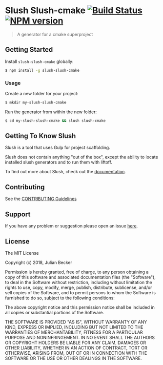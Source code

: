 # Slush Slush-cmake [![Build Status](https://secure.travis-ci.org/julian-becker/slush-slush-cmake.png?branch=master)](https://travis-ci.org/julian-becker/slush-slush-cmake) [![NPM version](https://badge-me.herokuapp.com/api/npm/slush-slush-cmake.png)](http://badges.enytc.com/for/npm/slush-slush-cmake)

> A generator for a cmake superproject


## Getting Started

Install `slush-slush-cmake` globally:

```bash
$ npm install -g slush-slush-cmake
```

### Usage

Create a new folder for your project:

```bash
$ mkdir my-slush-slush-cmake
```

Run the generator from within the new folder:

```bash
$ cd my-slush-slush-cmake && slush slush-cmake
```

## Getting To Know Slush

Slush is a tool that uses Gulp for project scaffolding.

Slush does not contain anything "out of the box", except the ability to locate installed slush generators and to run them with liftoff.

To find out more about Slush, check out the [documentation](https://github.com/slushjs/slush).

## Contributing

See the [CONTRIBUTING Guidelines](https://github.com/julian-becker/slush-slush-cmake/blob/master/CONTRIBUTING.md)

## Support
If you have any problem or suggestion please open an issue [here](https://github.com/julian-becker/slush-slush-cmake/issues).

## License 

The MIT License

Copyright (c) 2018, Julian Becker

Permission is hereby granted, free of charge, to any person
obtaining a copy of this software and associated documentation
files (the "Software"), to deal in the Software without
restriction, including without limitation the rights to use,
copy, modify, merge, publish, distribute, sublicense, and/or sell
copies of the Software, and to permit persons to whom the
Software is furnished to do so, subject to the following
conditions:

The above copyright notice and this permission notice shall be
included in all copies or substantial portions of the Software.

THE SOFTWARE IS PROVIDED "AS IS", WITHOUT WARRANTY OF ANY KIND,
EXPRESS OR IMPLIED, INCLUDING BUT NOT LIMITED TO THE WARRANTIES
OF MERCHANTABILITY, FITNESS FOR A PARTICULAR PURPOSE AND
NONINFRINGEMENT. IN NO EVENT SHALL THE AUTHORS OR COPYRIGHT
HOLDERS BE LIABLE FOR ANY CLAIM, DAMAGES OR OTHER LIABILITY,
WHETHER IN AN ACTION OF CONTRACT, TORT OR OTHERWISE, ARISING
FROM, OUT OF OR IN CONNECTION WITH THE SOFTWARE OR THE USE OR
OTHER DEALINGS IN THE SOFTWARE.

